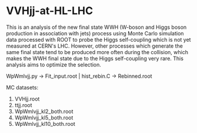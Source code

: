 # VVHjj-at-HL-LHC

This is an analysis of the new final state WWH (W-boson and Higgs boson production in association with jets) process using Monte Carlo simulation data processed with ROOT to probe the Higgs self-coupling which is not yet measured at CERN's LHC. However, other processes which generate the same final state tend to be produced more often during the collision, which makes the WWH final state due to the Higgs self-coupling very rare. This analysis aims to optimize the selection.​

WpWmlvjj.py -> Fit_input.root | hist_rebin.C -> Rebinned.root

MC datasets: 
1. VVHjj.root
2. ttjj.root
3. WpWmlvjj_kl2_both.root
4. WpWmlvjj_kl5_both.root
5. WpWmlvjj_kl10_both.root
